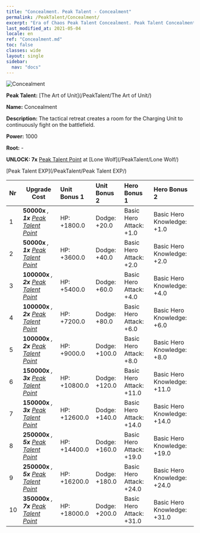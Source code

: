 ```yaml
---
title: "Concealment. Peak Talent - Concealment"
permalink: /PeakTalent/Concealment/
excerpt: "Era of Chaos Peak Talent Concealment. Peak Talent Concealment. Concealment"
last_modified_at: 2021-05-04
locale: en
ref: "Concealment.md"
toc: false
classes: wide
layout: single
sidebar:
  nav: "docs"
---
```


  ![Concealment](/images/pt/talent_2003.png)

  **Peak Talent:** [The Art of Unit](/PeakTalent/The Art of Unit/)

  **Name:** Concealment

  **Description:** The tactical retreat creates a room for the Charging Unit to continuously fight on the battlefield.

  **Power:** 1000

  **Root:** -

  **UNLOCK: 7x** [Peak Talent Point](/Items/con_934/) at [Lone Wolf](/PeakTalent/Lone Wolf/)

  [Peak Talent EXP](/PeakTalent/Peak Talent EXP/)

  | Nr | Upgrade Cost | Unit Bonus 1 | Unit Bonus 2 | Hero Bonus 1 | Hero Bonus 2 |
  |:---|--------------|:-------------|:-------------|:-------------|:-------------|
  | 1 |  **50000x** <i class="fas fa-coins"/>, **1x** [Peak Talent Point](/Items/con_934/) | HP: +1800.0 | Dodge: +20.0 | Basic Hero Attack: +1.0 | Basic Hero Knowledge: +1.0 |
  | 2 |  **50000x** <i class="fas fa-coins"/>, **1x** [Peak Talent Point](/Items/con_934/) | HP: +3600.0 | Dodge: +40.0 | Basic Hero Attack: +2.0 | Basic Hero Knowledge: +2.0 |
  | 3 |  **100000x** <i class="fas fa-coins"/>, **2x** [Peak Talent Point](/Items/con_934/) | HP: +5400.0 | Dodge: +60.0 | Basic Hero Attack: +4.0 | Basic Hero Knowledge: +4.0 |
  | 4 |  **100000x** <i class="fas fa-coins"/>, **2x** [Peak Talent Point](/Items/con_934/) | HP: +7200.0 | Dodge: +80.0 | Basic Hero Attack: +6.0 | Basic Hero Knowledge: +6.0 |
  | 5 |  **100000x** <i class="fas fa-coins"/>, **2x** [Peak Talent Point](/Items/con_934/) | HP: +9000.0 | Dodge: +100.0 | Basic Hero Attack: +8.0 | Basic Hero Knowledge: +8.0 |
  | 6 |  **150000x** <i class="fas fa-coins"/>, **3x** [Peak Talent Point](/Items/con_934/) | HP: +10800.0 | Dodge: +120.0 | Basic Hero Attack: +11.0 | Basic Hero Knowledge: +11.0 |
  | 7 |  **150000x** <i class="fas fa-coins"/>, **3x** [Peak Talent Point](/Items/con_934/) | HP: +12600.0 | Dodge: +140.0 | Basic Hero Attack: +14.0 | Basic Hero Knowledge: +14.0 |
  | 8 |  **250000x** <i class="fas fa-coins"/>, **5x** [Peak Talent Point](/Items/con_934/) | HP: +14400.0 | Dodge: +160.0 | Basic Hero Attack: +19.0 | Basic Hero Knowledge: +19.0 |
  | 9 |  **250000x** <i class="fas fa-coins"/>, **5x** [Peak Talent Point](/Items/con_934/) | HP: +16200.0 | Dodge: +180.0 | Basic Hero Attack: +24.0 | Basic Hero Knowledge: +24.0 |
  | 10 |  **350000x** <i class="fas fa-coins"/>, **7x** [Peak Talent Point](/Items/con_934/) | HP: +18000.0 | Dodge: +200.0 | Basic Hero Attack: +31.0 | Basic Hero Knowledge: +31.0 |

